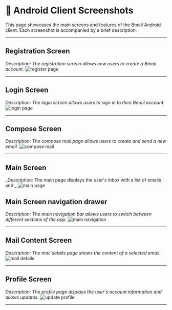 # 📱 Android Client Screenshots

This page showcases the main screens and features of the Bmail Android client.
Each screenshot is accompanied by a brief description.

---

## Registration Screen
_Description: The registration screen allows new users to create a Bmail account._
![register page](assets/android-screenshots/signup.jpg)

---

## Login Screen
_Description: The login screen allows users to sign in to their Bmail account._
![login page](assets/android-screenshots/login.jpg)

---


## Compose Screen
_Description: The compose mail page allows users to create and send a new email._
![compose mail](assets/android-screenshots/compose.jpg)

---

## Main Screen
_Description: The main page displays the user's inbox with a list of emails and _
![main page](assets/android-screenshots/main.jpg)

## Main Screen navigation drawer
_Description: The main navigation bar allows users to switch between different sections of the app._
![main navigation](assets/android-screenshots/main-nav.jpg)

---
## Mail Content Screen
_Description: The mail details page shows the content of a selected email._
![mail details](assets/android-screenshots/mail-content.jpg)

---

## Profile Screen
_Description: The profile page displays the user's account information and allows updates._
![update profile](assets/android-screenshots/profile.jpg)

---
